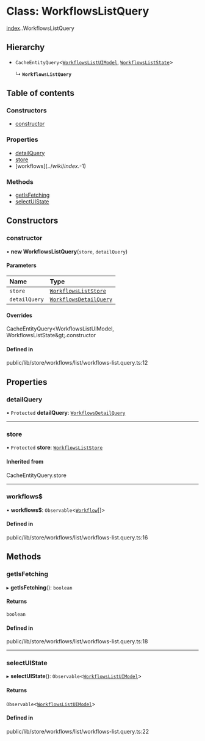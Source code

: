 # Class: WorkflowsListQuery

[index](../wiki/index).[<internal>](../wiki/index.%3Cinternal%3E).WorkflowsListQuery

## Hierarchy

- `CacheEntityQuery`<[`WorkflowsListUIModel`](../wiki/index.%3Cinternal%3E#workflowslistuimodel-1), [`WorkflowsListState`](../wiki/index.%3Cinternal%3E#workflowsliststate-1)\>

  ↳ **`WorkflowsListQuery`**

## Table of contents

### Constructors

- [constructor](../wiki/index.%3Cinternal%3E.WorkflowsListQuery#constructor-1)

### Properties

- [detailQuery](../wiki/index.%3Cinternal%3E.WorkflowsListQuery#detailquery-1)
- [store](../wiki/index.%3Cinternal%3E.WorkflowsListQuery#store-1)
- [workflows$](../wiki/index.%3Cinternal%3E.WorkflowsListQuery#workflows$-1)

### Methods

- [getIsFetching](../wiki/index.%3Cinternal%3E.WorkflowsListQuery#getisfetching-1)
- [selectUIState](../wiki/index.%3Cinternal%3E.WorkflowsListQuery#selectuistate-1)

## Constructors

### constructor

• **new WorkflowsListQuery**(`store`, `detailQuery`)

#### Parameters

| Name | Type |
| :------ | :------ |
| `store` | [`WorkflowsListStore`](../wiki/index.%3Cinternal%3E.WorkflowsListStore) |
| `detailQuery` | [`WorkflowsDetailQuery`](../wiki/index.%3Cinternal%3E.WorkflowsDetailQuery) |

#### Overrides

CacheEntityQuery&lt;WorkflowsListUIModel, WorkflowsListState\&gt;.constructor

#### Defined in

public/lib/store/workflows/list/workflows-list.query.ts:12

## Properties

### detailQuery

• `Protected` **detailQuery**: [`WorkflowsDetailQuery`](../wiki/index.%3Cinternal%3E.WorkflowsDetailQuery)

___

### store

• `Protected` **store**: [`WorkflowsListStore`](../wiki/index.%3Cinternal%3E.WorkflowsListStore)

#### Inherited from

CacheEntityQuery.store

___

### workflows$

• **workflows$**: `Observable`<[`Workflow`](../wiki/index.%3Cinternal%3E.Workflow)[]\>

#### Defined in

public/lib/store/workflows/list/workflows-list.query.ts:16

## Methods

### getIsFetching

▸ **getIsFetching**(): `boolean`

#### Returns

`boolean`

#### Defined in

public/lib/store/workflows/list/workflows-list.query.ts:18

___

### selectUIState

▸ **selectUIState**(): `Observable`<[`WorkflowsListUIModel`](../wiki/index.%3Cinternal%3E#workflowslistuimodel-1)\>

#### Returns

`Observable`<[`WorkflowsListUIModel`](../wiki/index.%3Cinternal%3E#workflowslistuimodel-1)\>

#### Defined in

public/lib/store/workflows/list/workflows-list.query.ts:22
